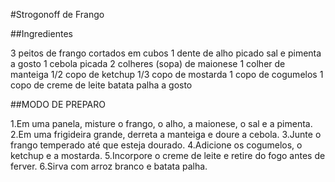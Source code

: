 #Strogonoff de Frango

##Ingredientes 

3 peitos de frango cortados em cubos
1 dente de alho picado
sal e pimenta a gosto
1 cebola picada
2 colheres (sopa) de maionese
1 colher de manteiga
1/2 copo de ketchup
1/3 copo de mostarda
1 copo de cogumelos
1 copo de creme de leite
batata palha a gosto

##MODO DE PREPARO

1.Em uma panela, misture o frango, o alho, a maionese, o sal e a pimenta.
2.Em uma frigideira grande, derreta a manteiga e doure a cebola.
3.Junte o frango temperado até que esteja dourado.
4.Adicione os cogumelos, o ketchup e a mostarda.
5.Incorpore o creme de leite e retire do fogo antes de ferver.
6.Sirva com arroz branco e batata palha.